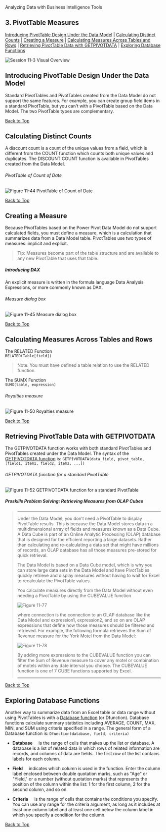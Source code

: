Analyzing Data with Business Intelligence Tools
[](#top)
## 3. PivotTable Measures
[Introducing PivotTable Design Under the Data Model](#introducing-pivottable-design-under-the-data-model) |
[Calculating Distinct Counts](#calculating-distinct-counts) |
[Creating a Measure](#creating-a-measure) |
[Calculating Measures Across Tables and Rows](#calculating-measures-across-tables-and-rows) |
[Retrieving PivotTable Data with GETPIVOTDATA](#retrieving-pivottable-data-with-getpivotdata) |
[Exploring Database Functions](#exploring-database-functions)

![Session 11-3 Visual Overview](../images/modules/M11/Session%2011-3.png)  

## [](#introducing-pivottable-design-under-the-data-model)Introducing PivotTable Design Under the Data Model

Standard PivotTables and PivotTables created from the Data Model do not support the same features. For example, you can create group field items in a standard PivotTable, but you can't with a PivotTable based on the Data Model. The two PivotTable types are complementary.

[Back to Top](#top)
## [](#calculating-distinct-counts)Calculating Distinct Counts

A discount count is a count of the unique values from a field, which is different from the COUNT function which counts both unique values and duplicates. The DISCOUNT COUNT function is available in PivotTables created from the Data Model.

###### PivotTable of Count of Date
![Figure 11-44 PivotTable of Count of Date](../images/modules/M11/Figure%2011-44.png)

[Back to Top](#top)
## [](#creating-a-measure)Creating a Measure

Because PivotTables based on the Power Pivot Data Model do not support calculated fields, you must define a measure, which is a calculation that summarizes data from a Data Model table. PivotTables use two types of measures: implicit and explicit.

> Tip: Measures become part of the table structure and are available to any new PivotTable that uses that table.

##### Introducing DAX

An explicit measure is written in the formula language Data Analysis Expressions, or more commonly known as DAX.

###### Measure dialog box
![Figure 11-45 Measure dialog box](../images/modules/M11/Figure%2011-45.png)

[Back to Top](#top)
## [](#calculating-measures-across-tables-and-rows)Calculating Measures Across Tables and Rows

The RELATED Function  
`RELATED(Table[field])`

> Note: You must have defined a table relation to use the RELATED function.

The SUMX Function  
`SUMX(table, expression)`

###### Royalties measure
![Figure 11-50 Royalties measure](../images/modules/M11/Figure%2011-50.png)

[Back to Top](#top)
## [](#retrieving-pivottable-data-with-getpivotdata)Retrieving PivotTable Data with GETPIVOTDATA

The GETPIVOTDATA function works with both standard PivotTables and PivotTables created under the Data Model. The syntax of the [GETPIVOTDATA function](https://support.microsoft.com/en-us/office/getpivotdata-function-8c083b99-a922-4ca0-af5e-3af55960761f?ocmsassetid=getpivotdata-function-8c083b99-a922-4ca0-af5e-3af55960761f&ns=excel&version=90&syslcid=1033&uilcid=1033&appver=zxl900&helpid=xlmain11.chm60406&ui=en-us&rs=en-us&ad=us) is: `GETPIVOTDATA(data_field, pivot_table, [field1, item1, field2, item2, ...])`

###### GETPIVOTDATA function for a standard PivotTable 
![Figure 11-52 GETPIVOTDATA function for a standard PivotTable](../images/modules/M11/Figure%2011-52.png)	

##### Proskills Problem Solving: _Retrieving Measures from OLAP Cubes_

><hr>Under the Data Model, you don’t need a PivotTable to display PivotTable results. This is because the Data Model stores data in a multidimensional array of fields and measures known as a Data Cube. A Data Cube is part of an Online Analytic Processing (OLAP) database that is designed for the efficient reporting a large datasets. Rather than calculating and re-calculating a data set that might have millions of records, an OLAP database has all those measures pre-stored for quick retrieval.
>
>The Data Model is based on a Data Cube model, which is why you can store large data sets in the Data Model and have PivotTables quickly retrieve and display measures without having to wait for Excel to recalculate the PivotTable values.
>
>You calculate measures directly from the Data Model without even needing a PivotTable by using the CUBEVALUE function
>
> ![Figure 11-77](../images/modules/M11/Figure%2011-77.png)
>
>where connection is the connection to an OLAP database like the Data Model and expression1, expression2, and so on are OLAP expressions that define how those measures should be filtered and retrieved. For example, the following formula retrieves the Sum of Revenue measure for the York Motel from the Data Model:
>
>![Figure 11-78](../images/modules/M11/Figure%2011-78.png)
>
>By adding more expressions to the CUBEVALUE function you can filter the Sum of Revenue measure to cover any motel or combination of motels within any date interval you choose. The CUBEVALUE function is one of 7 CUBE functions supported by Excel. 
><hr>

[Back to Top](#top)
## [](#exploring-database-functions)Exploring Database Functions

Another way to summarize data from an Excel table or data range without using PivotTables is with a [Database function](https://support.microsoft.com/en-us/office/database-functions-reference-ad87e69b-fc20-4d3d-9d52-d7dc023f5c23) (or Dfunction). Database functions calculate summary statistics including AVERAGE, COUNT, MAX, MIN, and SUM using criteria specified in a range. The general form of a Database function is: `Dfunction(database, field, criteria)`

*   **Database**     is the range of cells that makes up the list or database. A database is a list of related data in which rows of related information are records, and columns of data are fields. The first row of the list contains labels for each column.

*   **Field**     indicates which column is used in the function. Enter the column label enclosed between double quotation marks, such as "Age" or "Yield," or a number (without quotation marks) that represents the position of the column within the list: 1 for the first column, 2 for the second column, and so on.

*   **Criteria**     is the range of cells that contains the conditions you specify. You can use any range for the criteria argument, as long as it includes at least one column label and at least one cell below the column label in which you specify a condition for the column.

[Back to Top](#top)

